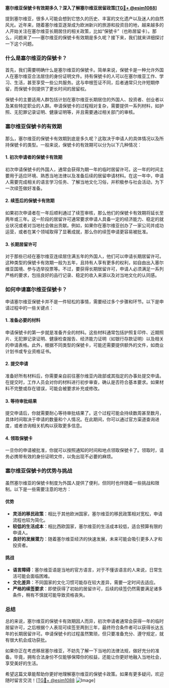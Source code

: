 **塞尔维亚保號卡有效期多久？深入了解塞尔维亚居留政策[[TG💪+ @esim1088](https://t.me/s/esim1088)]**

提到塞尔维亚，很多人可能会想到它悠久的历史、丰富的文化遗产以及迷人的自然风光。近年来，随着塞尔维亚逐渐成为欧洲新兴的旅游和投资目的地，越来越多的人开始关注在塞尔维亚长期居住的相关政策，比如“保號卡”（也称居留卡）。那么，问题来了——塞尔维亚的保號卡有效期是多久呢？接下来，我们就来详细探讨一下这个问题。

### 什么是塞尔维亚的保號卡？

首先，我们需要明确什么是塞尔维亚的保號卡。简单来说，保號卡是一种允许外国人在塞尔维亚合法居住的身份证明文件。持有保號卡的人可以在塞尔维亚工作、学习、生活，甚至享受一些公共服务。这与申根签证不同，后者通常只允许短期停留，而保號卡则提供了更长时间的居留权。

保號卡的主要适用人群包括计划在塞尔维亚长期居住的外国人、投资者、创业者以及某些特定职业的人群。申请保號卡的过程相对复杂，需要提供一系列材料，如护照、无犯罪记录证明、健康证明等，并且需要通过相关部门的审核。

### 塞尔维亚保號卡的有效期

那么，塞尔维亚的保號卡有效期到底是多久呢？这取决于申请人的具体情况以及所持保號卡的类型。一般来说，保號卡的有效期可以分为以下几种情况：

#### 1. 初次申请者的保號卡有效期

初次申请保號卡的外国人，通常会获得为期一年的临时居留许可。这一年的时间主要用于适应环境、熟悉当地法律以及准备后续的居留申请材料。在这一年中，申请人需要完成相关的语言学习任务、了解当地文化习俗，并积极参与社会活动，为下一次续签做好准备。

#### 2. 续签后的保號卡有效期

如果初次申请者在一年后顺利通过了续签审核，那么他们的保號卡有效期将延长至两年或三年。这一阶段的居留许可通常要求申请人具备一定的经济能力、稳定的就业状况或者对当地社会做出贡献。例如，如果你在塞尔维亚创办了一家公司并成功运营，或者在某个领域取得了显著成就，那么你的续签申请更容易被批准。

#### 3. 长期居留许可

对于那些已经在塞尔维亚连续居住满五年的外国人，他们可以申请长期居留许可。这种类型的保號卡有效期一般为五年，且持有人享有更多的权利，如自由出入塞尔维亚国境、参与选举投票等。不过，要获得长期居留许可，申请人必须满足一系列严格的要求，包括良好的品行记录、稳定的收入来源以及对当地文化的认同感。

### 如何申请塞尔维亚保號卡？

申请塞尔维亚保號卡并不是一件轻松的事情，需要经过多个步骤和环节。以下是申请过程中的一些关键点：

#### 1. 准备必要的材料

申请保號卡的第一步就是准备齐全的材料。这些材料通常包括护照复印件、近期照片、无犯罪记录证明、健康检查报告、经济能力证明（如银行存款证明）以及相关的申请表格。此外，根据不同类型的保號卡，可能还需要提供额外的文件，如商业计划书或专业资格证书。

#### 2. 提交申请

准备好所有材料后，你需要亲自前往塞尔维亚内政部或其指定的办事处提交申请。在提交时，工作人员会对你的材料进行初步审查，确认是否符合基本要求。如果材料不完整或存在错误，可能会被要求补充或修改。

#### 3. 等待审批结果

提交申请后，你就需要耐心等待审批结果了。这个过程可能会持续数周甚至数月，具体时间取决于申请的数量和个人情况。在此期间，你可以通过官方渠道查询进度，或者咨询相关机构以获取更多信息。

#### 4. 领取保號卡

一旦你的申请被批准，你就可以按照通知的时间和地点领取保號卡了。领取时，请务必携带有效的身份证明文件，以免出现不必要的麻烦。

### 塞尔维亚保號卡的优势与挑战

虽然塞尔维亚的保號卡制度为外国人提供了便利，但同时也伴随着一些挑战和限制。以下是一些需要注意的地方：

#### 优势

- **灵活的移民政策**：相比于其他欧洲国家，塞尔维亚的移民政策相对宽松，申请流程也较为简化。
- **较低的生活成本**：相比西欧国家，塞尔维亚的生活成本较低，适合预算有限的申请人。
- **良好的发展潜力**：随着塞尔维亚经济的快速发展，未来可能会吸引更多人才和投资者。

#### 挑战

- **语言障碍**：塞尔维亚语是当地的官方语言，对于不懂该语言的人来说，日常生活可能会面临困难。
- **文化差异**：不同国家的文化习惯可能存在较大差异，需要一定时间去适应。
- **严格的续签要求**：即使获得了初始的居留许可，后续的续签仍然需要满足诸多条件，稍有不慎就可能导致资格丧失。

### 总结

总的来说，塞尔维亚的保號卡有效期因人而异，初次申请者通常会获得一年的临时居留许可，之后根据个人表现可续签至两到三年，最终符合条件者可以获得长达五年的长期居留许可。申请保號卡的过程虽然繁琐，但只要准备充分、遵守规定，就有很大机会成功获批。

如果你正在考虑移居塞尔维亚，不妨先了解一下当地的法律法规，做好充分的准备。毕竟，拥有合法身份不仅能够保障你的权益，还能让你更好地融入当地社会，享受美好的生活。

希望这篇文章能帮助你更好地理解塞尔维亚的保號卡政策。如果有更多疑问，欢迎随时留言交流！[[TG💪+ @esim1088](https://t.me/s/esim1088) ![Image](https://i.postimg.cc/4NQfJmqS/Snipaste-2025-05-13-00-14-12.png)]